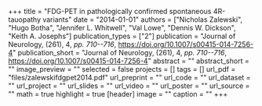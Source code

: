 +++
title = "FDG-PET in pathologically confirmed spontaneous 4R-tauopathy variants"
date = "2014-01-01"
authors = ["Nicholas Zalewski", "Hugo Botha", "Jennifer L. Whitwell", "Val Lowe", "Dennis W. Dickson", "Keith A. Josephs"]
publication_types = ["2"]
publication = "Journal of Neurology, (261), 4, _pp. 710--716_, https://doi.org/10.1007/s00415-014-7256-4"
publication_short = "Journal of Neurology, (261), 4, _pp. 710--716_, https://doi.org/10.1007/s00415-014-7256-4"
abstract = ""
abstract_short = ""
image_preview = ""
selected = false
projects = []
tags = []
url_pdf = "files/zalewskifdgpet2014.pdf"
url_preprint = ""
url_code = ""
url_dataset = ""
url_project = ""
url_slides = ""
url_video = ""
url_poster = ""
url_source = ""
math = true
highlight = true
[header]
image = ""
caption = ""
+++
